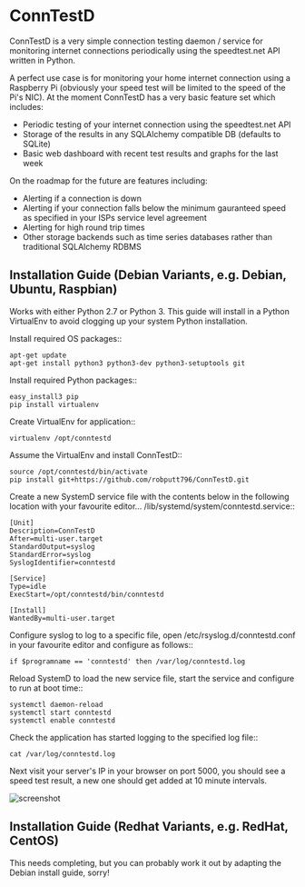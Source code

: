 # ConnTestD
ConnTestD is a very simple connection testing daemon / service for monitoring internet connections periodically using the speedtest.net API written in Python.

A perfect use case is for monitoring your home internet connection using a Raspberry Pi (obviously your speed test will be limited to the speed of the Pi's NIC).
At the moment ConnTestD has a very basic feature set which includes:

* Periodic testing of your internet connection using the speedtest.net API
* Storage of the results in any SQLAlchemy compatible DB (defaults to SQLite)
* Basic web dashboard with recent test results and graphs for the last week

On the roadmap for the future are features including:

* Alerting if a connection is down
* Alerting if your connection falls below the minimum gauranteed speed as specified in your ISPs service level agreement
* Alerting for high round trip times
* Other storage backends such as time series databases rather than traditional SQLAlchemy RDBMS

## Installation Guide (Debian Variants, e.g. Debian, Ubuntu, Raspbian)

Works with either Python 2.7 or Python 3. This guide will install in a Python VirtualEnv to avoid clogging up your system Python installation.

Install required OS packages::

	apt-get update
	apt-get install python3 python3-dev python3-setuptools git

Install required Python packages::

	easy_install3 pip
	pip install virtualenv

Create VirtualEnv for application::

	virtualenv /opt/conntestd

Assume the VirtualEnv and install ConnTestD::

	source /opt/conntestd/bin/activate
	pip install git+https://github.com/robputt796/ConnTestD.git

Create a new SystemD service file with the contents below in the following location with your favourite editor... /lib/systemd/system/conntestd.service::

	[Unit]
	Description=ConnTestD
	After=multi-user.target
	StandardOutput=syslog
	StandardError=syslog
	SyslogIdentifier=conntestd
	
	[Service]
	Type=idle
	ExecStart=/opt/conntestd/bin/conntestd
	
	[Install]
	WantedBy=multi-user.target

Configure syslog to log to a specific file, open /etc/rsyslog.d/conntestd.conf in your favourite editor and configure as follows::

	if $programname == 'conntestd' then /var/log/conntestd.log

Reload SystemD to load the new service file, start the service and configure to run at boot time::

	systemctl daemon-reload
	systemctl start conntestd
	systemctl enable conntestd

Check the application has started logging to the specified log file::

	cat /var/log/conntestd.log 

Next visit your server's IP in your browser on port 5000, you should see a speed test result, a new one should get added at 10 minute intervals.

![screenshot](http://url/to/img.png)

## Installation Guide (Redhat Variants, e.g. RedHat, CentOS)

This needs completing, but you can probably work it out by adapting the Debian install guide, sorry!
